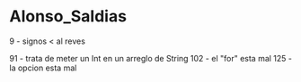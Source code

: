 # Alonso_Saldias

9 - signos < al reves

91 - trata de meter un Int en un arreglo de String
102 - el "for" esta mal
125 - la opcion esta mal
